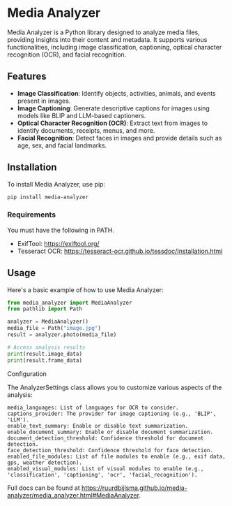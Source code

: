 # Media Analyzer

Media Analyzer is a Python library designed to analyze media files, providing insights into their
content and metadata. It supports various functionalities, including image classification,
captioning, optical character recognition (OCR), and facial recognition.

## Features

- **Image Classification**: Identify objects, activities, animals, and events present in images.
- **Image Captioning**: Generate descriptive captions for images using models like BLIP and
  LLM-based captioners.
- **Optical Character Recognition (OCR)**: Extract text from images to identify documents, receipts,
  menus, and more.
- **Facial Recognition**: Detect faces in images and provide details such as age, sex, and facial
  landmarks.

## Installation

To install Media Analyzer, use pip:

```bash
pip install media-analyzer
```

### Requirements

You must have the following in PATH.

* ExifTool: https://exiftool.org/
* Tesseract OCR: https://tesseract-ocr.github.io/tessdoc/Installation.html

## Usage

Here's a basic example of how to use Media Analyzer:

```python
from media_analyzer import MediaAnalyzer
from pathlib import Path

analyzer = MediaAnalyzer()
media_file = Path("image.jpg")
result = analyzer.photo(media_file)

# Access analysis results
print(result.image_data)
print(result.frame_data)
```

Configuration

The AnalyzerSettings class allows you to customize various aspects of the analysis:

    media_languages: List of languages for OCR to consider.
    captions_provider: The provider for image captioning (e.g., 'BLIP', 'LLM').
    enable_text_summary: Enable or disable text summarization.
    enable_document_summary: Enable or disable document summarization.
    document_detection_threshold: Confidence threshold for document detection.
    face_detection_threshold: Confidence threshold for face detection.
    enabled_file_modules: List of file modules to enable (e.g., exif data, gps, weather detection).
    enabled_visual_modules: List of visual modules to enable (e.g., 'classification', 'captioning', 'ocr', 'facial_recognition').

Full docs can be found
at https://ruurdbijlsma.github.io/media-analyzer/media_analyzer.html#MediaAnalyzer.